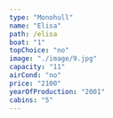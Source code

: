 ```yaml
---
type: "Monohull"
name: "Elisa"
path: /elisa
boat: "1"
topChoice: "no"
image: "./image/9.jpg"
capacity: "11"
airCond: "no"
price: "2100"
yearOfProduction: "2001"
cabins: "5"
---
```

